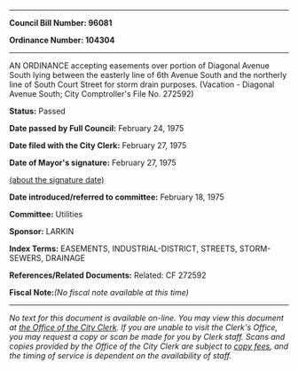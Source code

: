 

********

**Council Bill Number: 96081**
   
**Ordinance Number: 104304**
********

 AN ORDINANCE accepting easements over portion of Diagonal Avenue South lying between the easterly line of 6th Avenue South and the northerly line of South Court Street for storm drain purposes. (Vacation - Diagonal Avenue South; City Comptroller's File No. 272592)

**Status:** Passed
   
**Date passed by Full Council:** February 24, 1975
   
**Date filed with the City Clerk:** February 27, 1975
   
**Date of Mayor's signature:** February 27, 1975
   
[(about the signature date)](/~public/approvaldate.htm)
   
   
   
**Date introduced/referred to committee:** February 18, 1975
   
**Committee:** Utilities
   
**Sponsor:** LARKIN
   
   
**Index Terms:** EASEMENTS, INDUSTRIAL-DISTRICT, STREETS, STORM-SEWERS, DRAINAGE

**References/Related Documents:** Related: CF 272592

**Fiscal Note:**_(No fiscal note available at this time)_
********

_No text for this document is available on-line. You may view this document at [the Office of the City Clerk](http://www.seattle.gov/leg/clerk/contactUs.htm). If you are unable to visit the Clerk's Office, you may request a copy or scan be made for you by Clerk staff. Scans and copies provided by the Office of the City Clerk are subject to [copy fees](http://clerk.seattle.gov/~public/clerkfees.htm), and the timing of service is dependent on the availability of staff._

